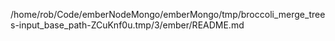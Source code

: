 /home/rob/Code/emberNodeMongo/emberMongo/tmp/broccoli_merge_trees-input_base_path-ZCuKnf0u.tmp/3/ember/README.md